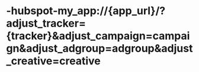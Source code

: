 # -hubspot-my_app://{app_url}/?adjust_tracker={tracker}&adjust_campaign=campaign&adjust_adgroup=adgroup&adjust_creative=creative
